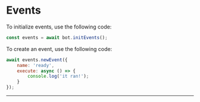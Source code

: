 # Events

To initialize events, use the following code:

```js
const events = await bot.initEvents();
```

To create an event, use the following code:

```js
await events.newEvent({
    name: 'ready',
    execute: async () => {
        console.log('it ran!');
    }
});
```

---
